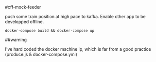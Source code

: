 #cff-mock-feeder

push some train position at high pace to kafka. Enable other app to be developped offline.

    docker-compose build && docker-compose up 

##warning

I've hard coded the docker machine ip, which is far from a good practice (produce.js & docker-compose.yml) 
